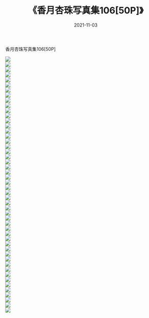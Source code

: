 ﻿---
layout: post
title:  《香月杏珠写真集106[50P]》
date:   2021-11-03
img: http://img.660000.xyz/Sharelink/性感/2021/香月杏珠写真集106[50P]/000.jpg
categories: [美女, 清纯, 唯美]
---

香月杏珠写真集106[50P]

  ![](http://img.660000.xyz/Sharelink/性感/2021/香月杏珠写真集106[50P]/001.jpg) <br> ![](http://img.660000.xyz/Sharelink/性感/2021/香月杏珠写真集106[50P]/002.jpg) <br> ![](http://img.660000.xyz/Sharelink/性感/2021/香月杏珠写真集106[50P]/003.jpg) <br> ![](http://img.660000.xyz/Sharelink/性感/2021/香月杏珠写真集106[50P]/004.jpg) <br> ![](http://img.660000.xyz/Sharelink/性感/2021/香月杏珠写真集106[50P]/005.jpg) <br> ![](http://img.660000.xyz/Sharelink/性感/2021/香月杏珠写真集106[50P]/006.jpg) <br> ![](http://img.660000.xyz/Sharelink/性感/2021/香月杏珠写真集106[50P]/007.jpg) <br> ![](http://img.660000.xyz/Sharelink/性感/2021/香月杏珠写真集106[50P]/008.jpg) <br> ![](http://img.660000.xyz/Sharelink/性感/2021/香月杏珠写真集106[50P]/009.jpg) <br> ![](http://img.660000.xyz/Sharelink/性感/2021/香月杏珠写真集106[50P]/010.jpg) <br> ![](http://img.660000.xyz/Sharelink/性感/2021/香月杏珠写真集106[50P]/011.jpg) <br> ![](http://img.660000.xyz/Sharelink/性感/2021/香月杏珠写真集106[50P]/012.jpg) <br> ![](http://img.660000.xyz/Sharelink/性感/2021/香月杏珠写真集106[50P]/013.jpg) <br> ![](http://img.660000.xyz/Sharelink/性感/2021/香月杏珠写真集106[50P]/014.jpg) <br> ![](http://img.660000.xyz/Sharelink/性感/2021/香月杏珠写真集106[50P]/015.jpg) <br> ![](http://img.660000.xyz/Sharelink/性感/2021/香月杏珠写真集106[50P]/016.jpg) <br> ![](http://img.660000.xyz/Sharelink/性感/2021/香月杏珠写真集106[50P]/017.jpg) <br> ![](http://img.660000.xyz/Sharelink/性感/2021/香月杏珠写真集106[50P]/018.jpg) <br> ![](http://img.660000.xyz/Sharelink/性感/2021/香月杏珠写真集106[50P]/019.jpg) <br> ![](http://img.660000.xyz/Sharelink/性感/2021/香月杏珠写真集106[50P]/020.jpg) <br> ![](http://img.660000.xyz/Sharelink/性感/2021/香月杏珠写真集106[50P]/021.jpg) <br> ![](http://img.660000.xyz/Sharelink/性感/2021/香月杏珠写真集106[50P]/022.jpg) <br> ![](http://img.660000.xyz/Sharelink/性感/2021/香月杏珠写真集106[50P]/023.jpg) <br> ![](http://img.660000.xyz/Sharelink/性感/2021/香月杏珠写真集106[50P]/024.jpg) <br> ![](http://img.660000.xyz/Sharelink/性感/2021/香月杏珠写真集106[50P]/025.jpg) <br> ![](http://img.660000.xyz/Sharelink/性感/2021/香月杏珠写真集106[50P]/026.jpg) <br> ![](http://img.660000.xyz/Sharelink/性感/2021/香月杏珠写真集106[50P]/027.jpg) <br> ![](http://img.660000.xyz/Sharelink/性感/2021/香月杏珠写真集106[50P]/028.jpg) <br> ![](http://img.660000.xyz/Sharelink/性感/2021/香月杏珠写真集106[50P]/029.jpg) <br> ![](http://img.660000.xyz/Sharelink/性感/2021/香月杏珠写真集106[50P]/030.jpg) <br> ![](http://img.660000.xyz/Sharelink/性感/2021/香月杏珠写真集106[50P]/031.jpg) <br> ![](http://img.660000.xyz/Sharelink/性感/2021/香月杏珠写真集106[50P]/032.jpg) <br> ![](http://img.660000.xyz/Sharelink/性感/2021/香月杏珠写真集106[50P]/033.jpg) <br> ![](http://img.660000.xyz/Sharelink/性感/2021/香月杏珠写真集106[50P]/034.jpg) <br> ![](http://img.660000.xyz/Sharelink/性感/2021/香月杏珠写真集106[50P]/035.jpg) <br> ![](http://img.660000.xyz/Sharelink/性感/2021/香月杏珠写真集106[50P]/036.jpg) <br> ![](http://img.660000.xyz/Sharelink/性感/2021/香月杏珠写真集106[50P]/037.jpg) <br> ![](http://img.660000.xyz/Sharelink/性感/2021/香月杏珠写真集106[50P]/038.jpg) <br> ![](http://img.660000.xyz/Sharelink/性感/2021/香月杏珠写真集106[50P]/039.jpg) <br> ![](http://img.660000.xyz/Sharelink/性感/2021/香月杏珠写真集106[50P]/040.jpg) <br> ![](http://img.660000.xyz/Sharelink/性感/2021/香月杏珠写真集106[50P]/041.jpg) <br> ![](http://img.660000.xyz/Sharelink/性感/2021/香月杏珠写真集106[50P]/042.jpg) <br> ![](http://img.660000.xyz/Sharelink/性感/2021/香月杏珠写真集106[50P]/043.jpg) <br> ![](http://img.660000.xyz/Sharelink/性感/2021/香月杏珠写真集106[50P]/044.jpg) <br> ![](http://img.660000.xyz/Sharelink/性感/2021/香月杏珠写真集106[50P]/045.jpg) <br> ![](http://img.660000.xyz/Sharelink/性感/2021/香月杏珠写真集106[50P]/046.jpg) <br> ![](http://img.660000.xyz/Sharelink/性感/2021/香月杏珠写真集106[50P]/047.jpg) <br> ![](http://img.660000.xyz/Sharelink/性感/2021/香月杏珠写真集106[50P]/048.jpg) <br> ![](http://img.660000.xyz/Sharelink/性感/2021/香月杏珠写真集106[50P]/049.jpg) <br> ![](http://img.660000.xyz/Sharelink/性感/2021/香月杏珠写真集106[50P]/050.jpg) <br>